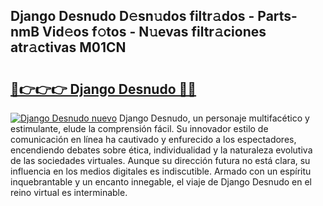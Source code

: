 ## Django Desnudo D𝚎sn𝚞dos filtr𝚊dos - Parts-nmB Vid𝚎os f𝚘tos - N𝚞evas filtr𝚊ciones atr𝚊ctivas M01CN

# <h2><a href="http://mb6ujb.tromn.icu/?c=Django+Desnudo">🔗👉👉👉 Django Desnudo 🔗🔗</a></h2>

[![Django Desnudo nuevo](https://i.imgur.com/pEAQMta.gif)](http://mb6ujb.tromn.icu/?c=Django+Desnudo)
Django Desnudo, un personaje multifacético y estimulante, elude la comprensión fácil. Su innovador estilo de comunicación en línea ha cautivado y enfurecido a los espectadores, encendiendo debates sobre ética, individualidad y la naturaleza evolutiva de las sociedades virtuales. Aunque su dirección futura no está clara, su influencia en los medios digitales es indiscutible. Armado con un espíritu inquebrantable y un encanto innegable, el viaje de Django Desnudo en el reino virtual es interminable.
